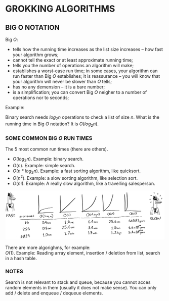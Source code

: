 # GROKKING ALGORITHMS

## BIG O NOTATION

Big $O$:

- tells how the running time increases as the list size increases – how fast your algorithm grows;
- cannot tell the exact or at least approximate running time;
- tells you the number of operations an algorithm will make;
- establishes a worst-case run time; in some cases, your algorithm can run faster than Big $O$ establishes; it is reassurance – you will know that your algorithm will never be slower than $O$ tells;
- has no any demension – it is a bare number;
- is a simplification; you can convert Big $O$ neigher to a number of operations nor to seconds;

Example:

Binary search needs $log{_2}n$ operations to check a list of size $n$. What is the running time in Big $O$ notation? It is $O(log{_2}n)$.

### SOME COMMON BIG $O$ RUN TIMES

The 5 most common run times (there are others).

- $O(log{_2}n)$. Example: binary search.
- $O(n)$. Example: simple search.
- $O(n * log{_2}n)$. Example: a fast sorting algorithm, like quicksort.
- $O(n^2)$. Example: a slow sorting algorithm, like selection sort.
- $O(n!)$. Example: A really slow algorithm, like a travelling salesperson.

![algorithms-run-times-comparison](./images/algorithms-run-times-comparison.png)

There are more algorighms, for example:  
$O(1)$. Example: Reading array element, insertion / deletion from list, search in a hash table.

### NOTES

Search is not relevant to stack and queue, because you cannot acces random elements in them (usually it does not make sense). You can only add / delete and enqueue / dequeue elements.
